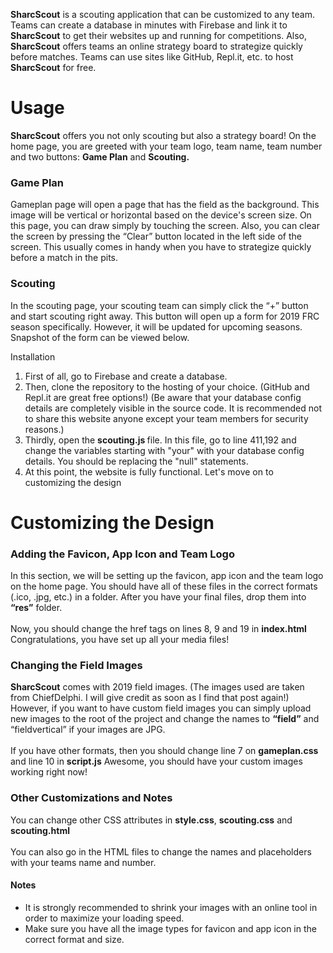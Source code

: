 
<b>SharcScout</b> is a scouting application that can be customized to any team. Teams can create a database in minutes with Firebase and link it to <b>SharcScout</b> to get their websites up and running for competitions. Also, <b>SharcScout</b> offers teams an online strategy board to strategize quickly before matches. Teams can use sites like GitHub, Repl.it, etc. to host <b>SharcScout</b> for free.


<h1>Usage</h1>
 <p><b>SharcScout</b> offers you not only scouting but also a strategy board! On the home page, you are greeted with your team logo, team name, team number and two buttons: <b>Game Plan</b> and <b>Scouting.</b> </p>


 <h3>Game Plan</h3> 
<p>Gameplan page will open a page that has the field as the background. This image will be vertical or horizontal based on the device's screen size. On this page, you can draw simply by touching the screen. Also, you can clear the screen by pressing the “Clear” button located in the left side of the screen. This usually comes in handy when you have to strategize quickly before a match in the pits.</p>

 <h3>Scouting</h3> 
In the scouting page, your scouting team can simply click the “+” button and start scouting right away. This button will open up a form for 2019 FRC season specifically. However, it will be updated for upcoming seasons. Snapshot of the form can be viewed below.


Installation
<ol>
<li>First of all, go to Firebase and create a database. </li>
 <li>Then, clone the repository to the hosting of your choice. (GitHub and Repl.it are great free options!) (Be aware that your database config details are completely visible in the source code. It is recommended not to share this website anyone except your team members for security reasons.) </li>
<li>Thirdly, open the <b>scouting.js </b> file. In this file, go to line 411,192</b> and change the variables starting with "your" with your database config details. You should be replacing the "null" statements. </li>

<li>At this point, the website is fully functional. Let's move on to customizing the design</li>
</ol>

 <h1>Customizing the Design</h1>
	<h3>Adding the Favicon, App Icon and Team Logo</h3>
		<p>In this section, we will be setting up the favicon, app icon and the team logo on the home page. You should have all of these files in the correct formats (.ico, .jpg, etc.) in a folder. After you have your final files, drop them into <b>“res”</b> folder. <br><br>
Now, you should change the href tags on lines 8, 9 and 19 in <b>index.html</b>
<br>
Congratulations, you have set up all your media files!</p>
	<h3>Changing the Field Images</h3>
	<p><b>SharcScout</b> comes with 2019 field images. (The images used are taken from ChiefDelphi. I will give credit as soon as I find that post again!) However, if you want to have custom field images you can simply upload new images to the root of the project and change the names to <b>“field”</b> and </b>“fieldvertical”</b> if your images are JPG.<br><br> If you have other formats, then you should change line 7 on <b>gameplan.css</b> and line 10 in <b>script.js</b> Awesome, you should have your custom images working right now!</p>
	<h3>Other Customizations and Notes</h3>
		<p>You can change other CSS attributes in <b>style.css</b>, <b>scouting.css</b> and <b>scouting.html</b> <br> <br>
You can also go in the HTML files to change the names and placeholders with your teams name and number.
<h4>Notes</h4>
<ul>
<li>It is strongly recommended to shrink your images with an online tool in order to maximize your loading speed. </li>
<li>Make sure you have all the image types for favicon and app icon in the correct format and size.</li>
</ul></p>

